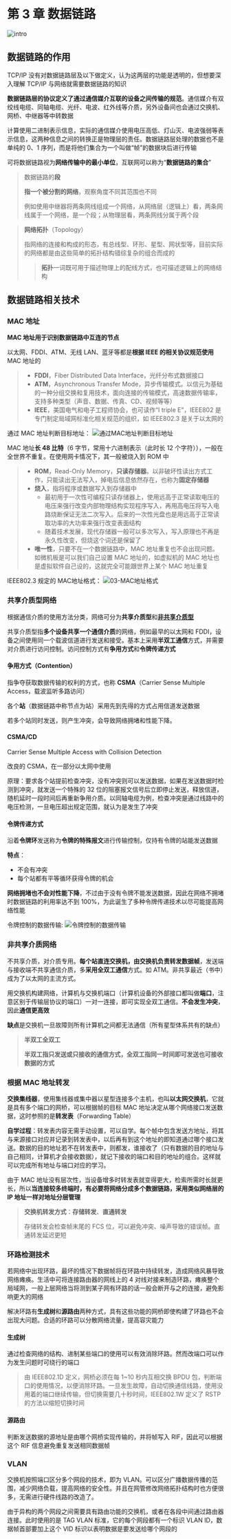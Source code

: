 # 第 3 章 数据链路

![intro](images/01-intro.png)

## 数据链路的作用

TCP/IP 没有对数据链路层及以下做定义，认为这两层的功能是透明的，但想要深入理解 TCP/IP 与网络就需要数据链路的知识

**数据链路层的协议定义了通过通信媒介互联的设备之间传输的规范**。通信媒介有双绞线电缆、同轴电缆、光纤、电波、红外线等介质，另外设备间也会通过交换机、网桥、中继器等中转数据

计算使用二进制表示信息，实际的通信媒介使用电压高低、灯山灭、电波强弱等表示信息，这两种信息之间的转换正是物理层的责任。数据链路层处理的数据也不是单纯的 0、1 序列，而是将他们集合为一个叫做“帧”的数据块后进行传输

可将数据链路视为**网络传输中的最小单位**，互联网可以称为“**数据链路的集合**”

> 数据链路的**段**
> 
> **指一个被分割的网络**，观察角度不同其范围也不同
> 
> 例如使用中继器将两条网线组成一个网络，从网络层（逻辑上）看，两条网线属于一个网络，是一个段；从物理层看，两条网线分属于两个段

> **网络拓扑**（Topology）
> 
> 指网络的连接和构成的形态，有总线型、环形、星型、网状型等，目前实际的网络都是由这些简单的拓扑结构错综复杂的组合而成的
>
> > **拓扑**一词既可用于描述物理上的配线方式，也可描述逻辑上的网络结构

## 数据链路相关技术

### MAC 地址

**MAC 地址用于识别数据链路中互连的节点**

以太网、FDDI、ATM、无线 LAN、蓝牙等都是**根据 IEEE 的相关协议规范使用** MAC 地址的

> - **FDDI**，Fiber Distributed Data Interface，光纤分布式数据接口
> - **ATM**，Asynchronous Transfer Mode，异步传输模式。以信元为基础的一种分组交换和复用技术，面向连接的传输模式，高速数据传输率，支持多种类型（声音、数据、传真、CD、视频等等）
> - **IEEE**，美国电气和电子工程师协会，也可读作“I triple E”，IEEE802 是专门制定局域网标准化相关规范的组织，如 IEEE802.3 是关于以太网的

通过 MAC 地址判断目标地址：
![通过MAC地址判断目标地址](./images/03-通过MAC地址判断目标地址.jpg)

MAC 地址**长 48 比特**（6 字节，常用十六进制表示（此时长 12 个字符）），一般在全世界不重复。在使用网卡情况下，其一般被烧入到 ROM 中

> - **ROM**，Read-Only Memory，**只读存储器**。以非破坏性读出方式工作，只能读出无法写入，掉电后信息依然存在，也称为**固定存储器**
> - **烧入**，指将程序或数据写入到存储器中
>   - 最初用于一次性可编程只读存储器上，使用远高于正常读取电压的电压来强行改变内部物理结构实现程序写入，再用高电压将写入电路烧断保证无法二次写入。后来的一次性光盘也是用远高于正常读取功率的大功率来强行改变表面结构
>   - 随着技术发展，现代存储器一般可以多次写入，写入原理也不再是永久性改变，但烧这个词还是保留了
> - **唯一性**，只要不在一个数据链路中，MAC 地址重复也不会出现问题。如微机板是可以我们自己设置 MAC 地址的，如虚拟机的 MAC 地址也是虚拟软件自己设的，这就完全可能跟世界上某个 MAC 地址重复

IEEE802.3 规定的 MAC地址格式：
![03-MAC地址格式](./images/03-MAC地址格式.jpg)

### 共享介质型网络

根据通信介质的使用方法分类，网络可分为**共享介质型**和[**非共享介质型**](#非共享介质网络)

共享介质型指**多个设备共享一个通信介质**的网络，例如最早的以太网和 FDDI，设备之间使用同一个载波信道进行发送和接受。基本上采用**半双工通信**方式，并需要对介质进行访问控制。访问控制方式有**争用方式**和**令牌传递方式**

#### 争用方式（Contention）

指争夺获取数据传输的权利的方式，也称 **CSMA**（Carrier Sense Multiple Access，载波监听多路访问）

各个**站**（数据链路中称节点为站）采用先到先得的方式占用信道发送数据

若多个站同时发送，则产生冲突，会导致网络拥堵和性能下降。

#### CSMA/CD

Carrier Sense Multiple Access with Collision Detection

改良的 CSMA，在一部分以太网中使用

原理：要求各个站提前检查冲突，没有冲突则可以发送数据，如果在发送数据时检测到冲突，就发送一个特殊的 32 位的阻塞报文信号后立即停止发送，释放信道，随机延时一段时间后再重新争用介质。以同轴电缆为例，检查冲突是通过线路中的电压检测，一旦电压超出规定范围，就认为是发生了冲突

#### 令牌传递方式

沿着**令牌环**发送称为**令牌的特殊报文**进行传输控制，仅持有令牌的站能发送数据

**特点**：
- 不会有冲突
- 每个站都有平等循环获得令牌的机会

**网络拥堵也不会对性能下降**，不过由于没有令牌不能发送数据，因此在网络不拥堵时数据链路的利用率达不到 100%，为此诞生了多种令牌传递技术以尽可能提高网络性能

令牌控制的数据传输:
![令牌控制的数据传输](images/03-令牌控制的数据传输.jpg)

### 非共享介质网络

不共享介质，对介质专用。**每个站直连交换机，由交换机负责转发数据帧**，发送端与接收端不共享通信介质，多**采用全双工通信**方式。如 ATM。非共享最近（书中）成为了以太网的主流方式。

用交换机构建网络，计算机与交换机端口（计算机设备的外部接口都叫做**端口**，注意区别于传输层协议的端口）一对一连接，即可实现全双工通信。**不会发生冲突**，因此**通信更高效**

**缺点**是交换机一旦故障则所有计算机之间都无法通信（所有星型体系共有的缺点）

> **半双工全双工**
> 
> **半双工指只发送或只接收的通信方式，全双工指同一时间即可发送也可接收数据的方式**

### 根据 MAC 地址转发

**交换集线器**，使用集线器或集中器以星型连接多个主机，也叫**以太网交换机**，它就是具有多个端口的网桥，可以根据帧的目标 MAC 地址决定从哪个网络接口发送数据，这时参照的是**转发表**（Forwarding Table）

**自学过程**：转发表内容无需手动设置，可以自学。每个帧中包含发送方地址，将其与来源接口对应并记录到转发表中，以后再有到这个地址的即知道通过哪个接口发送。数据的目的地址若不在转发表中，则都发，谁接收了（只有数据的目的地址与自己相同，计算机才会接收数据），就记下接收的端口和目的地址的组合。这样就可以完成所有地址与端口对应的学习。

由于 MAC 地址没有层次性，当设备增多时转发表就变得更大，检索所需时长就更长，所以**当连接较多终端时，有必要将网络分成多个数据链路，采用类似网络层的 IP 地址一样对地址分层管理**

> **交换机转发方式**：**存储转发**、**直通转发**
> 
> 存储转发会检查帧末尾的 FCS 位，可以避免冲突、噪声导致的错误帧。直通转发延迟更短

### 环路检测技术

若网络中出现环路，最坏的情况下数据帧将在环路中持续转发，造成网络风暴导致网络瘫痪。生活中可将连接路由器的网线上的 4 对线对接来制造环路，瘫痪整个局域网，一般上层网络当将测到某子网有环路的话一般会断开与之的连接，避免影响更大的网络

解决环路有**生成树**和**源路由**两种方式，具有这些功能的网桥即使构建了环路也不会出现大问题。合适的环路可以分散网络流量，提高容灾能力

#### 生成树

通过检查网络的结构、进制某些端口的使用可以有效消除环路。然而改端口可以作为发生问题时可绕行的端口

> 由 IEEE802.1D 定义，网桥必须在每 1~10 秒内互相交换 BPDU 包，判断端口的使用情况，以便消除环路。一旦发生故障，自动切换通信线路，使用没用着的端口继续传输，但切换需要几十秒时间，IEEE802.1W 定义了 RSTP 的方法以缩短切换时间

#### 源路由

判断发送数据的源地址是由哪个网桥实现传输的，并将帧写入 RIF，因此可以根据这个 RIF 信息避免重复发送相同数据帧

### VLAN

交换机按照端口区分多个网段的技术，即为 VLAN。可以区分广播数据传播的范围，减少网络负载，提高网络的安全性。并且在网管修改网络拓扑结构时也方便很多，无需进行硬件线路的改造了。

由于异构的两个网段之间需要具有路由功能的交换机，或者在各段中间通过路由器连接。此时使用的是 TAG VLAN 标准，它的每个网段都有一个标识 VLAN ID，数据帧首部要加上这个 VID 标识以表明数据是要发送给哪个网段的

